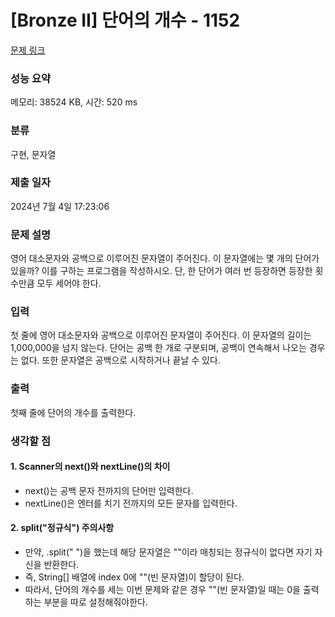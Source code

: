 # [Bronze II] 단어의 개수 - 1152 

[문제 링크](https://www.acmicpc.net/problem/1152) 

### 성능 요약

메모리: 38524 KB, 시간: 520 ms

### 분류

구현, 문자열

### 제출 일자

2024년 7월 4일 17:23:06

### 문제 설명

<p>영어 대소문자와 공백으로 이루어진 문자열이 주어진다. 이 문자열에는 몇 개의 단어가 있을까? 이를 구하는 프로그램을 작성하시오. 단, 한 단어가 여러 번 등장하면 등장한 횟수만큼 모두 세어야 한다.</p>

### 입력 

 <p>첫 줄에 영어 대소문자와 공백으로 이루어진 문자열이 주어진다. 이 문자열의 길이는 1,000,000을 넘지 않는다. 단어는 공백 한 개로 구분되며, 공백이 연속해서 나오는 경우는 없다. 또한 문자열은 공백으로 시작하거나 끝날 수 있다.</p>

### 출력 

 <p>첫째 줄에 단어의 개수를 출력한다.</p>

### 생각할 점
#### 1. Scanner의 next()와 nextLine()의 차이
- next()는 공백 문자 전까지의 단어만 입력한다.
- nextLine()은 엔터를 치기 전까지의 모든 문자를 입력한다.
#### 2. split("정규식") 주의사항
- 만약, .split(" ")을 했는데 해당 문자열은 ""이라 매칭되는 정규식이 없다면 자기 자신을 반환한다.
- 즉, String[] 배열에 index 0에 ""(빈 문자열)이 할당이 된다.
- 따라서, 단어의 개수를 세는 이번 문제와 같은 경우 ""(빈 문자열)일 때는 0을 출력하는 부분을 따로 설정해줘야한다.
